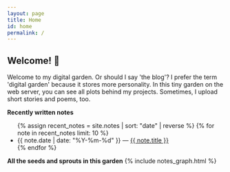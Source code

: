```yaml
---
layout: page
title: Home
id: home
permalink: /
---
```


## Welcome! 🌱

<!--<p style="padding: 3em 1em; background: #f5f7ff; border-radius: 4px;">
  Take a look at <span style="font-weight: bold">[[Your first note]]</span> to get started on your exploration.
</p>-->

Welcome to my digital garden. Or should I say 'the blog'? I prefer the term 'digital garden' because it stores more personality. In this tiny garden on the web server, you can see all plots behind my projects. Sometimes, I upload short stories and poems, too.

<strong>Recently written notes</strong>

<ul>
  {% assign recent_notes = site.notes | sort: "date" | reverse %}
  {% for note in recent_notes limit: 10 %}
    <li>
      {{ note.date | date: "%Y-%m-%d" }} — <a class="internal-link" href="{{ site.baseurl }}{{ note.url }}">{{ note.title }}</a>
    </li>
  {% endfor %}
</ul>

<style>
  .wrapper {
    max-width: 46em;
  }
</style>

<div>
<strong>All the seeds and sprouts in this garden</strong>
{% include notes_graph.html %}
<div>
